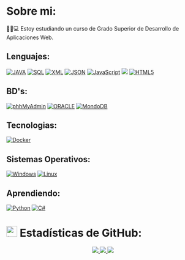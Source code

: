 # Sobre mi:
🧑‍🎓💻 Estoy estudiando un curso de Grado Superior de Desarrollo de Aplicaciones Web.

## Lenguajes:
[![JAVA](https://img.shields.io/badge/JAVA-%23239120.svg?style=for-the-badge&color=orange)](https://www.java.com)
[![SQL](https://img.shields.io/badge/sql-F80000?style=for-the-badge&logo=mysql&logoColor=blue&color=black)](https://github.com/ericsaza)
[![XML](https://img.shields.io/badge/xml-%23239120.svg?style=for-the-badge&color=orange)](https://github.com/ericsaza)
[![JSON](https://img.shields.io/badge/JSON-%23239120.svg?style=for-the-badge&logo=json&color=black&logoColor=blue)](https://github.com/ericsaza)
[![JavaScript](https://img.shields.io/badge/javascript-black?style=for-the-badge&logo=javascript&color=black)](https://github.com/ericsaza)
[![](https://img.shields.io/badge/php-%23777BB4.svg?style=for-the-badge&logo=php&logoColor=white)](https://www.php.net)
[![HTML5](https://img.shields.io/badge/html5-%23E34F26.svg?style=for-the-badge&logo=html5&logoColor=white)](https://github.com/ericsaza)

## BD's:
[![phhMyAdmin](https://img.shields.io/badge/phpmyadmin-%23239120.svg?style=for-the-badge&logo=phpmyadmin&color=white&logoColor=orange)](https://www.phpmyadmin.net)
[![ORACLE](https://img.shields.io/badge/Oracle-F80000?style=for-the-badge&logo=oracle&logoColor=red&color=black)](https://www.oracle.com)
[![MondoDB](https://img.shields.io/badge/mongodb-%23E34F26.svg?style=for-the-badge&logo=mongodb&color=white&logoColor=darkgreen)](https://www.mongodb.com)

## Tecnologias:
[![Docker](https://img.shields.io/badge/docker-%23239120.svg?style=for-the-badge&logo=docker&color=blue&logoColor=white)](https://www.docker.com)

## Sistemas Operativos:
[![Windows](https://img.shields.io/badge/windows-%23239120.svg?style=for-the-badge&logo=windows&color=black&logoColor=blue)](https://www.microsoft.com/es-es/windows)
[![Linux](https://img.shields.io/badge/linux-%23239120.svg?style=for-the-badge&logo=linux&color=orange&logoColor=black)](https://github.com/ericsaza)

## Aprendiendo:
[![Python](https://img.shields.io/badge/python-%23E34F26.svg?style=for-the-badge&logo=python&color=blue&logoColor=yellow)](https://www.python.org)
[![C#](https://img.shields.io/badge/c%23-%23239120.svg?style=for-the-badge&logo=c-sharp&logoColor=white&color=purple)](https://github.com/ericsaza)

# <img src="https://www.consumertribes.com/content/images/size/w100/2022/12/Consumer-Stats-Image-1.png" width="28px" alt="📊"> Estadísticas de GitHub:
<p align="center">
  <a href="https://github.com/ericsaza">
    <img src="https://github-profile-summary-cards.vercel.app/api/cards/profile-details?username=ericsaza&theme=transparent"/>
  </a>
  <a href="https://github.com/ericsaza">
    <img src="https://github-readme-streak-stats.herokuapp.com/?user=ericsaza&theme=transparent&hide_border=true"/>
  </a>
  <a href="https://github.com/ericsaza">
    <img src="https://github-readme-stats.vercel.app/api/top-langs/?username=ericsaza&theme=transparent&include_all_commits=true&layout=compact&hide_border=true"/>
  </a>
  </p>

